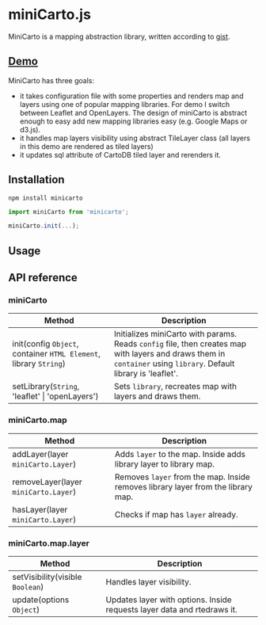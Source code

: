 # miniCarto.js

MiniCarto is a mapping abstraction library, written according to [gist](https://gist.github.com/jimartincorral/d936859eaa09db025b9b7e89176a8ffb).
## [Demo](https://ggolikov.github.io/minicartojs)

MiniCarto has three goals:
- it takes configuration file with some properties and renders map and layers using one of popular mapping libraries. For demo I switch between Leaflet and OpenLayers. The design of miniCarto is abstract enough to easy add new mapping libraries easy (e.g. Google Maps or d3.js). 
- it handles map layers visibility using abstract TileLayer class (all layers in this demo are rendered as tiled layers)
- it updates sql attribute of CartoDB tiled layer and rerenders it.

## Installation
```
npm install minicarto
```

```javascript
import miniCarto from 'minicarto';

miniCarto.init(...);
```

## Usage

## API reference

### miniCarto

Method|Description
------|-------
init(config `Object`, container `HTML Element`, library `String`)|Initializes miniCarto with params. Reads `config` file, then creates map with layers and draws them in `container` using `library`. Default library is 'leaflet'.
setLibrary(`String`, 'leaflet' \| 'openLayers')|Sets `library`, recreates map with layers and draws them.

### miniCarto.map

Method|Description
------|-------
addLayer(layer `miniCarto.Layer`)| Adds `layer` to the map. Inside adds library layer to library map.
removeLayer(layer `miniCarto.Layer`)| Removes `layer` from the map. Inside removes library layer from the library map.
hasLayer(layer `miniCarto.Layer`)| Checks if map has `layer` already.

### miniCarto.map.layer

Method|Description
------|-------
setVisibility(visible `Boolean`)| Handles layer visibility. 
update(options `Object`)| Updates layer with options. Inside requests layer data and rtedraws it.
